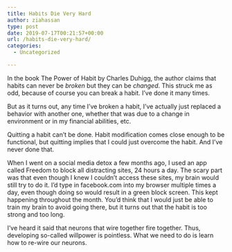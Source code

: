 ```yaml
---
title: Habits Die Very Hard
author: ziahassan
type: post
date: 2019-07-17T00:21:57+00:00
url: /habits-die-very-hard/
categories:
  - Uncategorized

---
```

In the book The Power of Habit by Charles Duhigg, the author claims that habits can never be _broken_ but they can be _changed_. This struck me as odd, because of course you can break a habit. I’ve done it many times.

But as it turns out, any time I’ve broken a habit, I’ve actually just replaced a behavior with another one, whether that was due to a change in environment or in my financial abilities, etc.

Quitting a habit can’t be done. Habit modification comes close enough to be functional, but quitting implies that I could just overcome the habit. And I’ve never done that. 

When I went on a social media detox a few months ago, I used an app called Freedom to block all distracting sites, 24 hours a day. The scary part was that even though I knew I couldn’t access these sites, my brain would still try to do it. I’d type in facebook.com into my browser multiple times a day, even though doing so would result in a green block screen. This kept happening throughout the month. You’d think that I would just be able to train my brain to avoid going there, but it turns out that the habit is too strong and too long.

I’ve heard it said that neurons that wire together fire together. Thus, developing so-called willpower is pointless. What we need to do is learn how to re-wire our neurons.